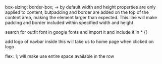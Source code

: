   box-sizing: border-box;  -> by default width and height properties are only applied to content, butpadding and border are added on the top of the content area, making the element larger than expected. This line will make padding and border included within specified width and height

  search for outfit font in google fonts and import it and include it in * {}

  add logo of navbar inside <a href= "/"> </a> this will take us to home page when clicked on logo

  flex: 1; will make use entire space available in the row